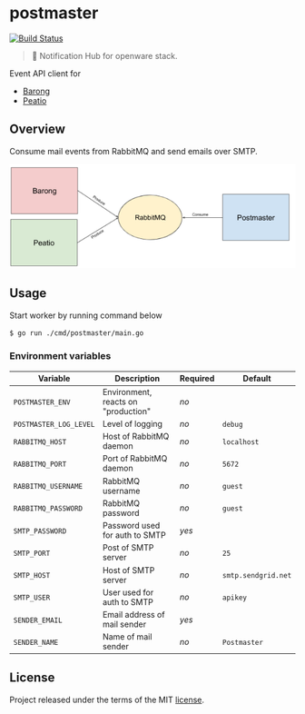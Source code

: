 # postmaster

[![Build Status](https://ci.openware.work/api/badges/openware/postmaster/status.svg)](https://ci.openware.work/openware/postmaster)

> :incoming_envelope: Notification Hub for openware stack.

Event API client for

* [Barong](https://www.github.com/rubykube/barong)
* [Peatio](https://www.github.com/rubykube/peatio)

## Overview

Consume mail events from RabbitMQ and send emails over SMTP.

![Overview](./resources/overview.png)

## Usage

Start worker by running command below

```sh
$ go run ./cmd/postmaster/main.go
```

### Environment variables

| Variable               | Description                          | Required | Default              |
|------------------------|--------------------------------------|----------|----------------------|
| `POSTMASTER_ENV`       | Environment, reacts on "production"  | *no*     |                      |
| `POSTMASTER_LOG_LEVEL` | Level of logging                     | *no*     | `debug`              |
| `RABBITMQ_HOST`        | Host of RabbitMQ daemon              | *no*     | `localhost`          |
| `RABBITMQ_PORT`        | Port of RabbitMQ daemon              | *no*     | `5672`               |
| `RABBITMQ_USERNAME`    | RabbitMQ username                    | *no*     | `guest`              |
| `RABBITMQ_PASSWORD`    | RabbitMQ password                    | *no*     | `guest`              |
| `SMTP_PASSWORD`        | Password used for auth to SMTP       | *yes*    |                      |
| `SMTP_PORT`            | Post of SMTP server                  | *no*     | `25`                 |
| `SMTP_HOST`            | Host of SMTP server                  | *no*     | `smtp.sendgrid.net`  |
| `SMTP_USER`            | User used for auth to SMTP           | *no*     | `apikey`             |
| `SENDER_EMAIL`         | Email address of mail sender         | *yes*    |                      |
| `SENDER_NAME `         | Name of mail sender                  | *no*     | `Postmaster`         |

## License

Project released under the terms of the MIT [license](./LICENSE).
